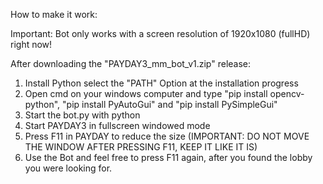 How to make it work:

Important: Bot only works with a screen resolution of 1920x1080 (fullHD) right now!

After downloading the "PAYDAY3_mm_bot_v1.zip" release:

1. Install Python select the "PATH" Option at the installation progress
2. Open cmd on your windows computer and type "pip install opencv-python", "pip install PyAutoGui" and "pip install PySimpleGui"
3. Start the bot.py with python
4. Start PAYDAY3 in fullscreen windowed mode
5. Press F11 in PAYDAY to reduce the size (IMPORTANT: DO NOT MOVE THE WINDOW AFTER PRESSING F11, KEEP IT LIKE IT IS)
6. Use the Bot and feel free to press F11 again, after you found the lobby you were looking for.
